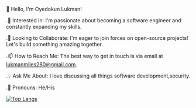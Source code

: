 👋 Hello, I'm Oyedokun Lukman!

.🚀 Interested in: I'm passionate about becoming a software engineer and constantly expanding my skills.

.🤝 Looking to Collaborate: I'm eager to join forces on open-source projects! Let's build something amazing together.

.📫 How to Reach Me: The best way to get in touch is via email at lukmanmiles280@gmail.com.

.💡 Ask Me About: I love discussing all things software development,security.

.📛 Pronouns: He/His


[![Top Langs](https://github-readme-stats.vercel.app/api/top-langs/?username=lukmanOye&show_icons=true&locale=en&layout=compact&theme=dracula)](https://github.com/lukmanOye)
